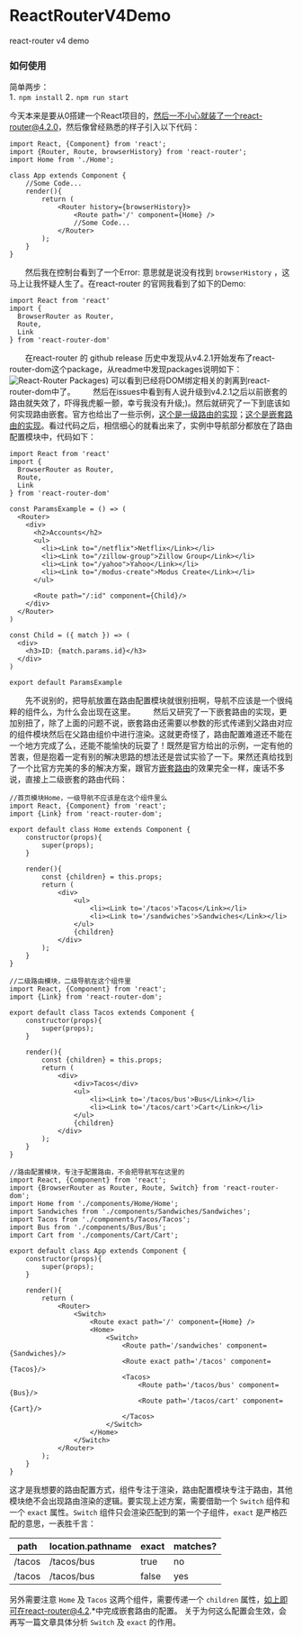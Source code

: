 # ReactRouterV4Demo
react-router v4 demo
### 如何使用
简单两步：<br>
1`.` `npm install`
2`.` `npm run start`

今天本来是要从0搭建一个React项目的，然后一不小心就装了一个react-router@4.2.0，然后像曾经熟悉的样子引入以下代码：
```
import React, {Component} from 'react';
import {Router, Route, browserHistory} from 'react-router';
import Home from './Home';

class App extends Component {
    //Some Code...
    render(){
        return (
            <Router history={browserHistory}>
                <Route path='/' component={Home} />
                //Some Code...
            </Router>
        );
    }
}
```
　　然后我在控制台看到了一个Error: 意思就是说没有找到 `browserHistory` ，这马上让我怀疑人生了。在react-router 的官网我看到了如下的Demo:
```
import React from 'react'
import {
  BrowserRouter as Router,
  Route,
  Link
} from 'react-router-dom'
```
　　在react-router 的 github release 历史中发现从v4.2.1开始发布了react-router-dom这个package，从readme中发现packages说明如下：
　　![React-Router Packages](
https://user-gold-cdn.xitu.io/2017/10/12/fc67e2da92c3095f4ad13ebce4913b33))
可以看到已经将DOM绑定相关的剥离到react-router-dom中了。
　　然后在issues中看到有人说升级到v4.2.1之后以前嵌套的路由就失效了，吓得我虎躯一颤，幸亏我没有升级;)。然后就研究了一下到底该如何实现路由嵌套。官方也给出了一些示例，[这个是一级路由的实现](https://reacttraining.com/react-router/web/example/url-params)；[这个是嵌套路由的实现](https://reacttraining.com/react-router/web/example/route-config)。看过代码之后，相信细心的就看出来了，实例中导航部分都放在了路由配置模块中，代码如下：
```
import React from 'react'
import {
  BrowserRouter as Router,
  Route,
  Link
} from 'react-router-dom'

const ParamsExample = () => (
  <Router>
    <div>
      <h2>Accounts</h2>
      <ul>
        <li><Link to="/netflix">Netflix</Link></li>
        <li><Link to="/zillow-group">Zillow Group</Link></li>
        <li><Link to="/yahoo">Yahoo</Link></li>
        <li><Link to="/modus-create">Modus Create</Link></li>
      </ul>

      <Route path="/:id" component={Child}/>
    </div>
  </Router>
)

const Child = ({ match }) => (
  <div>
    <h3>ID: {match.params.id}</h3>
  </div>
)

export default ParamsExample
```
　　先不说别的，把导航放置在路由配置模块就很别扭啊，导航不应该是一个很纯粹的组件么，为什么会出现在这里。
　　然后又研究了一下嵌套路由的实现，更加别扭了，除了上面的问题不说，嵌套路由还需要以参数的形式传递到父路由对应的组件模块然后在父路由组价中进行渲染。这就更奇怪了，路由配置难道还不能在一个地方完成了么，还能不能愉快的玩耍了！既然是官方给出的示例，一定有他的苦衷，但是抱着一定有别的解决思路的想法还是尝试实验了一下。果然还真给找到了一个比官方完美的多的解决方案，跟官方[嵌套路由](https://reacttraining.com/react-router/web/example/route-config)的效果完全一样，废话不多说，直接上二级嵌套的路由代码：
```
//首页模块Home，一级导航不应该是在这个组件里么
import React, {Component} from 'react';
import {Link} from 'react-router-dom';

export default class Home extends Component {
    constructor(props){
        super(props);
    }

    render(){
        const {children} = this.props;
        return (
            <div>
                <ul>
                    <li><Link to='/tacos'>Tacos</Link></li>
                    <li><Link to='/sandwiches'>Sandwiches</Link></li>
                </ul>
                {children}
            </div>
        );
    }
}

//二级路由模块，二级导航在这个组件里
import React, {Component} from 'react';
import {Link} from 'react-router-dom';

export default class Tacos extends Component {
    constructor(props){
        super(props);
    }

    render(){
        const {children} = this.props;
        return (
            <div>
                <div>Tacos</div>
                <ul>
                    <li><Link to='/tacos/bus'>Bus</Link></li>
                    <li><Link to='/tacos/cart'>Cart</Link></li>
                </ul>            
                {children}
            </div>
        );
    }
}

//路由配置模块，专注于配置路由，不会把导航写在这里的
import React, {Component} from 'react';
import {BrowserRouter as Router, Route, Switch} from 'react-router-dom';
import Home from './components/Home/Home';
import Sandwiches from './components/Sandwiches/Sandwiches';
import Tacos from './components/Tacos/Tacos';
import Bus from './components/Bus/Bus';
import Cart from './components/Cart/Cart';

export default class App extends Component {
    constructor(props){
        super(props);
    }

    render(){
        return (
            <Router>
                <Switch>
                    <Route exact path='/' component={Home} />
                    <Home>
                        <Switch>
                            <Route path='/sandwiches' component={Sandwiches}/>
                            <Route exact path='/tacos' component={Tacos}/>
                            <Tacos>
                                <Route path='/tacos/bus' component={Bus}/>
                                <Route path='/tacos/cart' component={Cart}/>
                            </Tacos>
                        </Switch>
                    </Home>
                </Switch>
            </Router>
        );
    }
}
```
这才是我想要的路由配置方式，组件专注于渲染，路由配置模块专注于路由，其他模块绝不会出现路由渲染的逻辑。要实现上述方案，需要借助一个 `Switch` 组件和一个 `exact` 属性。`Switch` 组件只会渲染匹配到的第一个子组件，`exact` 是严格匹配的意思，一表胜千言：

|    path    | location.pathname | exact | matches? |
| ---------- | ----------------- | ----- | -------- |
|    /tacos  |     /tacos/bus    | true  |   no     |
|    /tacos  |     /tacos/bus    | false |   yes    |

另外需要注意 `Home` 及 `Tacos` 这两个组件，需要传递一个 `children` 属性，如上即可在react-router@4.2.*中完成嵌套路由的配置。 关于为何这么配置会生效，会再写一篇文章具体分析 `Switch` 及 `exact` 的作用。
